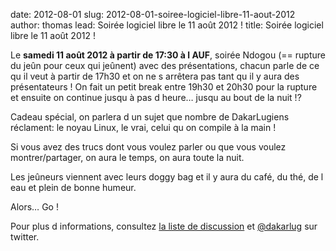 date: 2012-08-01
slug: 2012-08-01-soiree-logiciel-libre-11-aout-2012
author: thomas
lead: Soirée logiciel libre le 11 août 2012 !
title: Soirée logiciel libre le 11 août 2012 !
    

Le **samedi 11 août 2012 à partir de 17:30 à l AUF**, soirée Ndogou (== rupture du jeûn pour ceux qui jeûnent) avec des présentations, chacun parle de ce qu il veut à partir de 17h30 et on ne s arrêtera pas tant qu il y aura des présentateurs ! On fait un petit break entre 19h30 et 20h30 pour la rupture et ensuite on continue jusqu à pas d heure&#8230; jusqu au bout de la nuit !?

Cadeau spécial, on parlera d un sujet que nombre de DakarLugiens réclament: le noyau Linux, le vrai, celui qu on compile à la main !

Si vous avez des trucs dont vous voulez parler ou que vous voulez montrer/partager, on aura le temps, on aura toute la nuit.

Les jeûneurs viennent avec leurs doggy bag et il y aura du café, du thé, de l eau et plein de bonne humeur.

Alors&#8230; Go !

Pour plus d informations, consultez [la liste de discussion](http://dakarlug.org/liste) et [@dakarlug](https://twitter.com/dakarlug) sur twitter.

    